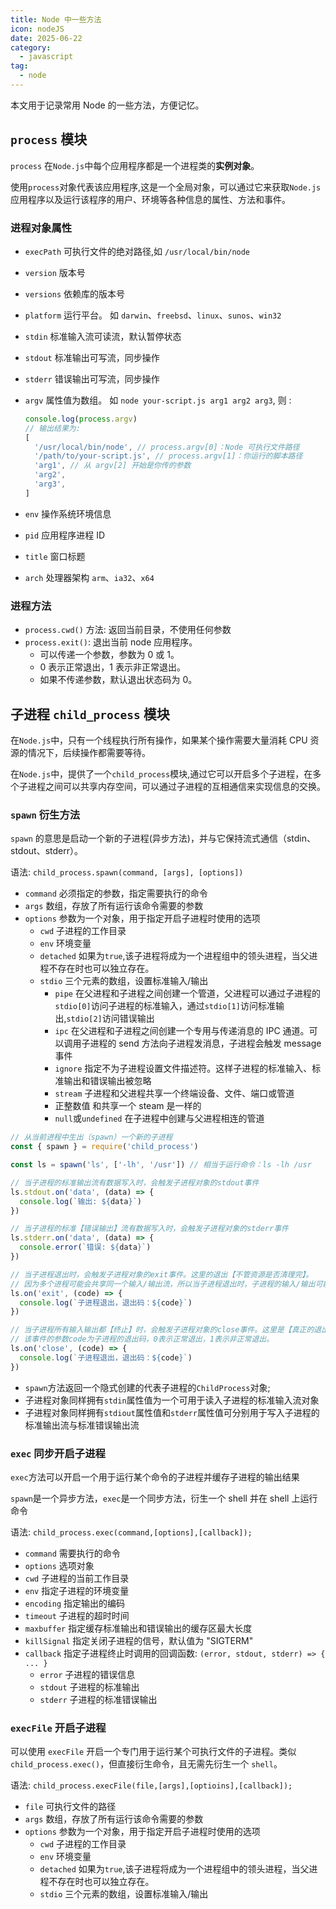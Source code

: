 ```yaml
---
title: Node 中一些方法
icon: nodeJS
date: 2025-06-22
category:
  - javascript
tag:
  - node
---
```


本文用于记录常用 Node 的一些方法，方便记忆。

## `process` 模块

`process` 在`Node.js`中每个应用程序都是一个进程类的**实例对象**。

使用`process`对象代表该应用程序,这是一个全局对象，可以通过它来获取`Node.js`应用程序以及运行该程序的用户、环境等各种信息的属性、方法和事件。

### 进程对象属性

- `execPath` 可执行文件的绝对路径,如 `/usr/local/bin/node`
- `version` 版本号
- `versions` 依赖库的版本号
- `platform` 运行平台。 如 `darwin`、`freebsd`、`linux`、`sunos`、`win32`
- `stdin` 标准输入流可读流，默认暂停状态
- `stdout` 标准输出可写流，同步操作
- `stderr` 错误输出可写流，同步操作
- `argv` 属性值为数组。
  如 `node your-script.js arg1 arg2 arg3`, 则 :

  ```js
  console.log(process.argv)
  // 输出结果为:
  [
    '/usr/local/bin/node', // process.argv[0]：Node 可执行文件路径
    '/path/to/your-script.js', // process.argv[1]：你运行的脚本路径
    'arg1', // 从 argv[2] 开始是你传的参数
    'arg2',
    'arg3',
  ]
  ```

- `env` 操作系统环境信息
- `pid` 应用程序进程 ID
- `title` 窗口标题
- `arch` 处理器架构 `arm`、`ia32`、`x64`

### 进程方法

- `process.cwd()` 方法: 返回当前目录，不使用任何参数
- `process.exit()`: 退出当前 node 应用程序。
  - 可以传递一个参数，参数为 0 或 1。
  - 0 表示正常退出，1 表示非正常退出。
  - 如果不传递参数，默认退出状态码为 0。

## 子进程 `child_process` 模块

在`Node.js`中，只有一个线程执行所有操作，如果某个操作需要大量消耗 CPU 资源的情况下，后续操作都需要等待。

在`Node.js`中，提供了一个`child_process`模块,通过它可以开启多个子进程，在多个子进程之间可以共享内存空间，可以通过子进程的互相通信来实现信息的交换。

### `spawn` 衍生方法

`spawn` 的意思是启动一个新的子进程(异步方法)，并与它保持流式通信（stdin、stdout、stderr）。

语法: `child_process.spawn(command, [args], [options])`

- `command` 必须指定的参数，指定需要执行的命令
- `args` 数组，存放了所有运行该命令需要的参数
- `options` 参数为一个对象，用于指定开启子进程时使用的选项
  - `cwd` 子进程的工作目录
  - `env` 环境变量
  - `detached` 如果为`true`,该子进程将成为一个进程组中的领头进程，当父进程不存在时也可以独立存在。
  - `stdio` 三个元素的数组，设置标准输入/输出
    - `pipe` 在父进程和子进程之间创建一个管道，父进程可以通过子进程的`stdio[0]`访问子进程的标准输入，通过`stdio[1]`访问标准输出,`stdio[2]`访问错误输出
    - `ipc` 在父进程和子进程之间创建一个专用与传递消息的 IPC 通道。可以调用子进程的 send 方法向子进程发消息，子进程会触发 message 事件
    - `ignore` 指定不为子进程设置文件描述符。这样子进程的标准输入、标准输出和错误输出被忽略
    - `stream` 子进程和父进程共享一个终端设备、文件、端口或管道
    - 正整数值 和共享一个 steam 是一样的
    - `null`或`undefined` 在子进程中创建与父进程相连的管道

```js
// 从当前进程中生出（spawn）一个新的子进程
const { spawn } = require('child_process')

const ls = spawn('ls', ['-lh', '/usr']) // 相当于运行命令：ls -lh /usr

// 当子进程的标准输出流有数据写入时，会触发子进程对象的stdout事件
ls.stdout.on('data', (data) => {
  console.log(`输出: ${data}`)
})

// 当子进程的标准【错误输出】流有数据写入时，会触发子进程对象的stderr事件
ls.stderr.on('data', (data) => {
  console.error(`错误: ${data}`)
})

// 当子进程退出时，会触发子进程对象的exit事件。这里的退出【不管资源是否清理完】。
// 因为多个进程可能会共享同一个输入/输出流，所以当子进程退出时，子进程的输入/输出可能并未终止。
ls.on('exit', (code) => {
  console.log(`子进程退出，退出码：${code}`)
})

// 当子进程所有输入输出都【终止】时，会触发子进程对象的close事件。这里是【真正的退出】
// 该事件的参数code为子进程的退出码，0表示正常退出，1表示非正常退出。
ls.on('close', (code) => {
  console.log(`子进程退出，退出码：${code}`)
})
```

- `spawn`方法返回一个隐式创建的代表子进程的`ChildProcess`对象;
- 子进程对象同样拥有`stdin`属性值为一个可用于读入子进程的标准输入流对象
- 子进程对象同样拥有`stdiout`属性值和`stderr`属性值可分别用于写入子进程的标准输出流与标准错误输出流

### `exec` 同步开启子进程

`exec`方法可以开启一个用于运行某个命令的子进程并缓存子进程的输出结果

`spawn`是一个异步方法，`exec`是一个同步方法，衍生一个 shell 并在 shell 上运行命令

语法: `child_process.exec(command,[options],[callback]);`

- `command` 需要执行的命令
- `options` 选项对象
- `cwd` 子进程的当前工作目录
- `env` 指定子进程的环境变量
- `encoding` 指定输出的编码
- `timeout` 子进程的超时时间
- `maxbuffer` 指定缓存标准输出和错误输出的缓存区最大长度
- `killSignal` 指定关闭子进程的信号，默认值为 "SIGTERM"
- `callback` 指定子进程终止时调用的回调函数: `(error, stdout, stderr) => { ... }`
  - `error` 子进程的错误信息
  - `stdout` 子进程的标准输出
  - `stderr` 子进程的标准错误输出

### `execFile` 开启子进程

可以使用 `execFile` 开启一个专门用于运行某个可执行文件的子进程。类似 `child_process.exec()`，但直接衍生命令，且无需先衍生一个 `shell`。

语法: `child_process.execFile(file,[args],[optioins],[callback]);`

- `file` 可执行文件的路径
- `args` 数组，存放了所有运行该命令需要的参数
- `options` 参数为一个对象，用于指定开启子进程时使用的选项
  - `cwd` 子进程的工作目录
  - `env` 环境变量
  - `detached` 如果为`true`,该子进程将成为一个进程组中的领头进程，当父进程不存在时也可以独立存在。
  - `stdio` 三个元素的数组，设置标准输入/输出
